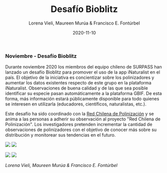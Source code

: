 ﻿---
layout: post
author: "Lorena Vieli, Maureen Murúa & Francisco E. Fontúrbel"
title: "Desafío Bioblitz"
date: "2020-11-10"
image: images/blog/bioblitz_narrow.jpg
image_header:  images/blog/bee_photo_bioblitz.jpg
categories: ["Monitoring"]
tags: ["Monitoring", "Data", "Biodiversity collection", "Interaction"]
publish: true
---

### Noviembre - Desafío Bioblitz 

Durante noviembre 2020 los miembros del equipo chileno de SURPASS han lanzado un desafío Bioblitz para promover el uso de la app iNaturalist en el país. El objetivo de la iniciativa es concientizar sobre los polinizadores y aumentar los datos existentes respecto de este grupo en la plataforma iNaturalist. Observaciones de buena calidad y de las que sea posible identificar su especie pasan automáticamente a la plataforma GBIF. De esta forma, más información estará públicamente disponible para todo quienes se interesen en utilizarla (educadores, científicos, naturalistas, etc.).

Este desafío ha sido coordinado con la [Red Chilena de Polinización](https://polinizacionchile.org) y se anima a las personas a adherir su observación al proyecto "Red Chilena de Polinización". Los investigadores pretenden incrementar la cantidad de observaciones de polinizadores con el objetivo de conocer más sobre su distribución y monitorear sus tendencias en el futuro.

![](/images/blog/AFICHE-DIGITAL-SURPASS_INSTAGRAM3.png#floatleft)
![](/images/blog/AFICHE-DIGITAL-SURPASS_INSTAGRAM7.png#floatright)

![](/images/blog/AFICHE-DIGITAL-SURPASS_INSTAGRAM6.png#floatleft)
![](/images/blog/AFICHE-DIGITAL-SURPASS_INSTAGRAM5-2.png#floatright)

*Lorena Vieli, Maureen Murúa & Francisco E. Fontúrbel*